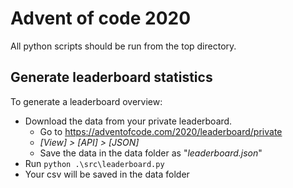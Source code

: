 # Advent of code 2020
All python scripts should be run from the top directory.

## Generate leaderboard statistics
To generate a leaderboard overview:
- Download the data from your private leaderboard.
    - Go to https://adventofcode.com/2020/leaderboard/private
    - *[View] > [API] > [JSON]*
    - Save the data in the data folder as "*leaderboard.json*"
- Run ```python .\src\leaderboard.py```
- Your csv will be saved in the data folder